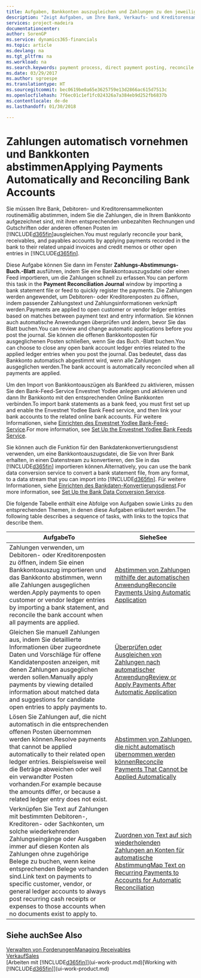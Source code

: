 ```yaml
---
title: Aufgaben, Bankkonten auszugleichen und Zahlungen zu den jeweiligen Posten anzuwenden | Microsoft Docs
description: "Zeigt Aufgaben, um Ihre Bank, Verkaufs- und Kreditorensammelkonte, Beitragszahlungseingänge oder Kosten auszugleichen und gleicht Zahlungen automatisch aus."
services: project-madeira
documentationcenter: 
author: SorenGP
ms.service: dynamics365-financials
ms.topic: article
ms.devlang: na
ms.tgt_pltfrm: na
ms.workload: na
ms.search.keywords: payment process, direct payment posting, reconcile payment, expenses, cash receipts
ms.date: 03/29/2017
ms.author: sgroespe
ms.translationtype: HT
ms.sourcegitcommit: bec0619be0a65e3625759e13d2866ac615d7513c
ms.openlocfilehash: 7f6ec01c1ef1fc024326a7a384eb9d252fb6837b
ms.contentlocale: de-de
ms.lasthandoff: 01/30/2018

---
```

# <a name="applying-payments-automatically-and-reconciling-bank-accounts"></a><span data-ttu-id="67f3f-103">Zahlungen automatisch vornehmen und Bankkonten abstimmen</span><span class="sxs-lookup"><span data-stu-id="67f3f-103">Applying Payments Automatically and Reconciling Bank Accounts</span></span>
<span data-ttu-id="67f3f-104">Sie müssen Ihre Bank, Debitoren- und Kreditorensammelkonten routinemäßig abstimmen, indem Sie die Zahlungen, die in Ihrem Bankkonto aufgezeichnet sind, mit ihren entsprechenden unbezahlten Rechnungen und Gutschriften oder anderen offenen Posten im [!INCLUDE[d365fin](includes/d365fin_long_md.md)]ausgleichen.</span><span class="sxs-lookup"><span data-stu-id="67f3f-104">You must regularly reconcile your bank, receivables, and payables accounts by applying payments recorded in the bank to their related unpaid invoices and credit memos or other open entries in [!INCLUDE[d365fin](includes/d365fin_long_md.md)].</span></span>  

<span data-ttu-id="67f3f-105">Diese Aufgabe können Sie dann im Fenster **Zahlungs-Abstimmungs-Buch.-Blatt** ausführen, indem Sie eine Bankkontoauszugsdatei oder einen Feed importieren, um die Zahlungen schnell zu erfassen.</span><span class="sxs-lookup"><span data-stu-id="67f3f-105">You can perform this task in the **Payment Reconciliation Journal** window by importing a bank statement file or feed to quickly register the payments.</span></span> <span data-ttu-id="67f3f-106">Die Zahlungen werden angewendet, um Debitoren- oder Kreditorenposten zu öffnen, indem passender Zahlungstext und Zahlungsinformationen verknüpft werden.</span><span class="sxs-lookup"><span data-stu-id="67f3f-106">Payments are applied to open customer or vendor ledger entries based on matches between payment text and entry information.</span></span> <span data-ttu-id="67f3f-107">Sie können auch automatische Anwendungen überprüfen und ändern, bevor Sie das Blatt buchen.</span><span class="sxs-lookup"><span data-stu-id="67f3f-107">You can review and change automatic applications before you post the journal.</span></span> <span data-ttu-id="67f3f-108">Sie können die offenen Bankkontoposten für ausgeglichenen Posten schließen, wenn Sie das Buch.-Blatt buchen.</span><span class="sxs-lookup"><span data-stu-id="67f3f-108">You can choose to close any open bank account ledger entries related to the applied ledger entries when you post the journal.</span></span> <span data-ttu-id="67f3f-109">Das bedeutet, dass das Bankkonto automatisch abgestimmt wird, wenn alle Zahlungen ausgeglichen werden.</span><span class="sxs-lookup"><span data-stu-id="67f3f-109">The bank account is automatically reconciled when all payments are applied.</span></span>  

<span data-ttu-id="67f3f-110">Um den Import von Bankkontoauszügen als Bankfeed zu aktivieren, müssen Sie den Bank-Feed-Service Envestnet Yodlee anlegen und aktivieren und dann Ihr Bankkonto mit den entsprechenden Online Bankkonten verbinden.</span><span class="sxs-lookup"><span data-stu-id="67f3f-110">To import bank statements as a bank feed, you must first set up and enable the Envestnet Yodlee Bank Feed service, and then link your bank accounts to the related online bank accounts.</span></span> <span data-ttu-id="67f3f-111">Für weitere Informationen, siehe [Einrichten des Envestnet Yodlee Bank-Feed-Service](bank-how-setup-bank-statement-service.md).</span><span class="sxs-lookup"><span data-stu-id="67f3f-111">For more information, see [Set Up the Envestnet Yodlee Bank Feeds Service](bank-how-setup-bank-statement-service.md).</span></span>  

<span data-ttu-id="67f3f-112">Sie können auch die Funktion für den Bankdatenkonvertierungsdienst verwenden, um eine Bankkontoauszugsdatei, die Sie von Ihrer Bank erhalten, in einen Datenstream zu konvertieren, den Sie in das [!INCLUDE[d365fin](includes/d365fin_long_md.md)] importieren können.</span><span class="sxs-lookup"><span data-stu-id="67f3f-112">Alternatively, you can use the bank data conversion service to convert a bank statement file, from any format, to a data stream that you can import into [!INCLUDE[d365fin](includes/d365fin_long_md.md)].</span></span> <span data-ttu-id="67f3f-113">Für weitere Informationen, siehe [Einrichten des Bankdaten-Konvertierungsdienst](bank-how-setup-bank-data-conversion-service.md).</span><span class="sxs-lookup"><span data-stu-id="67f3f-113">For more information, see [Set Up the Bank Data Conversion Service](bank-how-setup-bank-data-conversion-service.md).</span></span>  

<span data-ttu-id="67f3f-114">Die folgende Tabelle enthält eine Abfolge von Aufgaben sowie Links zu den entsprechenden Themen, in denen diese Aufgaben erläutert werden.</span><span class="sxs-lookup"><span data-stu-id="67f3f-114">The following table describes a sequence of tasks, with links to the topics that describe them.</span></span>  

| <span data-ttu-id="67f3f-115">Aufgabe</span><span class="sxs-lookup"><span data-stu-id="67f3f-115">To</span></span> | <span data-ttu-id="67f3f-116">Siehe</span><span class="sxs-lookup"><span data-stu-id="67f3f-116">See</span></span> |
| --- | --- |
| <span data-ttu-id="67f3f-117">Zahlungen verwenden, um Debitoren- oder Kreditorenposten zu öffnen, indem Sie einen Bankkontoauszug importieren und das Bankkonto abstimmen, wenn alle Zahlungen ausgeglichen werden.</span><span class="sxs-lookup"><span data-stu-id="67f3f-117">Apply payments to open customer or vendor ledger entries by importing a bank statement, and reconcile the bank account when all payments are applied.</span></span> |[<span data-ttu-id="67f3f-118">Abstimmen von Zahlungen mithilfe der automatischen Anwendung</span><span class="sxs-lookup"><span data-stu-id="67f3f-118">Reconcile Payments Using Automatic Application</span></span>](receivables-how-reconcile-payments-auto-application.md) |
| <span data-ttu-id="67f3f-119">Gleichen Sie manuell Zahlungen aus, indem Sie detaillierte Informationen über zugeordnete Daten und Vorschläge für offene Kandidatenposten anzeigen, mit denen Zahlungen ausgeglichen werden sollen.</span><span class="sxs-lookup"><span data-stu-id="67f3f-119">Manually apply payments by viewing detailed information about matched data and suggestions for candidate open entries to apply payments to.</span></span> |[<span data-ttu-id="67f3f-120">Überprüfen oder Ausgleichen von Zahlungen nach automatischer Anwendung</span><span class="sxs-lookup"><span data-stu-id="67f3f-120">Review or Apply Payments After Automatic Application</span></span>](receivables-how-review-apply-payments-auto-application.md) |
| <span data-ttu-id="67f3f-121">Lösen Sie Zahlungen auf, die nicht automatisch in die entsprechenden offenen Posten übernommen werden können.</span><span class="sxs-lookup"><span data-stu-id="67f3f-121">Resolve payments that cannot be applied automatically to their related open ledger entries.</span></span> <span data-ttu-id="67f3f-122">Beispielsweise weil die Beträge abweichen oder weil ein verwandter Posten vorhanden.</span><span class="sxs-lookup"><span data-stu-id="67f3f-122">For example because the amounts differ, or because a related ledger entry does not exist.</span></span> |[<span data-ttu-id="67f3f-123">Abstimmen von Zahlungen, die nicht automatisch übernommen werden können</span><span class="sxs-lookup"><span data-stu-id="67f3f-123">Reconcile Payments That Cannot be Applied Automatically</span></span>](receivables-how-reconcile-payments-cannot-apply-auto.md) |
| <span data-ttu-id="67f3f-124">Verknüpfen Sie Text auf Zahlungen mit bestimmten Debitoren-, Kreditoren- oder Sachkonten, um solche wiederkehrenden Zahlungseingänge oder Ausgaben immer auf diesen Konten als Zahlungen ohne zugehörige Belege zu buchen, wenn keine entsprechenden Belege vorhanden sind.</span><span class="sxs-lookup"><span data-stu-id="67f3f-124">Link text on payments to specific customer, vendor, or general ledger accounts to always post recurring cash receipts or expenses to those accounts when no documents exist to apply to.</span></span> |[<span data-ttu-id="67f3f-125">Zuordnen von Text auf sich wiederholenden Zahlungen an Konten für automatische Abstimmung</span><span class="sxs-lookup"><span data-stu-id="67f3f-125">Map Text on Recurring Payments to Accounts for Automatic Reconciliation</span></span>](receivables-how-map-text-recurring-payments-accounts-auto-reconcilliation.md) |

## <a name="see-also"></a><span data-ttu-id="67f3f-126">Siehe auch</span><span class="sxs-lookup"><span data-stu-id="67f3f-126">See Also</span></span>
[<span data-ttu-id="67f3f-127">Verwalten von Forderungen</span><span class="sxs-lookup"><span data-stu-id="67f3f-127">Managing Receivables</span></span>](receivables-manage-receivables.md)  
[<span data-ttu-id="67f3f-128">Verkauf</span><span class="sxs-lookup"><span data-stu-id="67f3f-128">Sales</span></span>](sales-manage-sales.md)  
<span data-ttu-id="67f3f-129">[Arbeiten mit [!INCLUDE[d365fin](includes/d365fin_md.md)]](ui-work-product.md)</span><span class="sxs-lookup"><span data-stu-id="67f3f-129">[Working with [!INCLUDE[d365fin](includes/d365fin_md.md)]](ui-work-product.md)</span></span>

